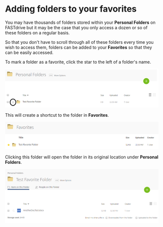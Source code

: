 # Adding folders to your favorites

You may have thousands of folders stored within your __Personal Folders__ on FASTdrive but it may be the case that you only access a dozen or so of these folders on a regular basis.

So that you don't have to scroll through all of these folders every time you wish to access them, folders can be added to your __Favorites__ so that they can be easily accessed.

To mark a folder as a favorite, click the star to the left of a folder's name.

![Image186](files/Image186.png)

This will create a shortcut to the folder in __Favorites__.

![Image187](files/Image187.png)

Clicking this folder will open the folder in its original location under __Personal Folders__.

![Image188](files/Image188.png)
